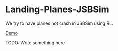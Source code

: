 # Landing-Planes-JSBSim
We try to have planes not crash in JSBSim using RL.

[Demo](https://youtu.be/6L1WbUFGuw0)

TODO: Write something here

